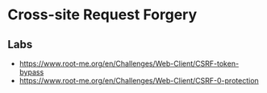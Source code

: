 # Cross-site Request Forgery




## Labs
- https://www.root-me.org/en/Challenges/Web-Client/CSRF-token-bypass
- https://www.root-me.org/en/Challenges/Web-Client/CSRF-0-protection